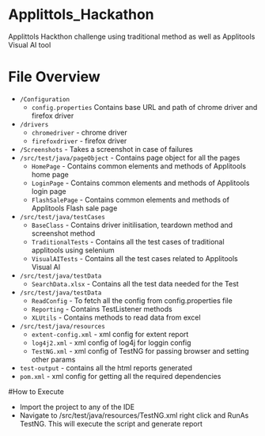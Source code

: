 # Applittols_Hackathon
Applittols Hackthon challenge using traditional method as well as Applitools Visual AI tool

# File Overview
* `/Configuration`
  * `config.properties` Contains base URL and path of chrome driver and firefox driver
* `/drivers`
  * `chromedriver` - chrome driver
  * `firefoxdriver` - firefox driver
* `/Screenshots` - Takes a screenshot in case of failures
* `/src/test/java/pageObject` - Contains page object for all the pages
  * `HomePage` - Contains common elements and methods of Applitools home page
  * `LoginPage` - Contains common elements and methods of Applitools login page
  * `FlashSalePage` - Contains common elements and methods of Applitools Flash sale page
* `/src/test/java/testCases`
  * `BaseClass` - Contains driver initilisation, teardown method and screenshot method
  * `TraditionalTests` - Contains all the test cases of traditional applitools using selenium
  * `VisualAITests` - Contains all the test cases related to Applitools Visual AI
* `/src/test/java/testData`
  * `SearchData.xlsx` - Contains all the test data needed for the Test
* `/src/test/java/testData`
  * `ReadConfig` - To fetch all the config from config.properties file
  * `Reporting` - Contains TestListener methods
  * `XLUtils` - Contains methods to read data from excel
* `/src/test/java/resources`
  * `extent-config.xml` - xml config for extent report
  * `log4j2.xml` - xml config of log4j for loggin config
  * `TestNG.xml` - xml config of TestNG for passing browser and setting other params
* `test-output` - contains all the html reports generated
* `pom.xml` - xml config for getting all the required dependencies


#How to Execute
 * Import the project to any of the IDE
 * Navigate to /src/test/java/resources/TestNG.xml right click and RunAs TestNG. This will execute the script and generate report
